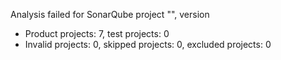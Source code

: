 Analysis failed for SonarQube project "", version 
- Product projects: 7, test projects: 0
- Invalid projects: 0, skipped projects: 0, excluded projects: 0

